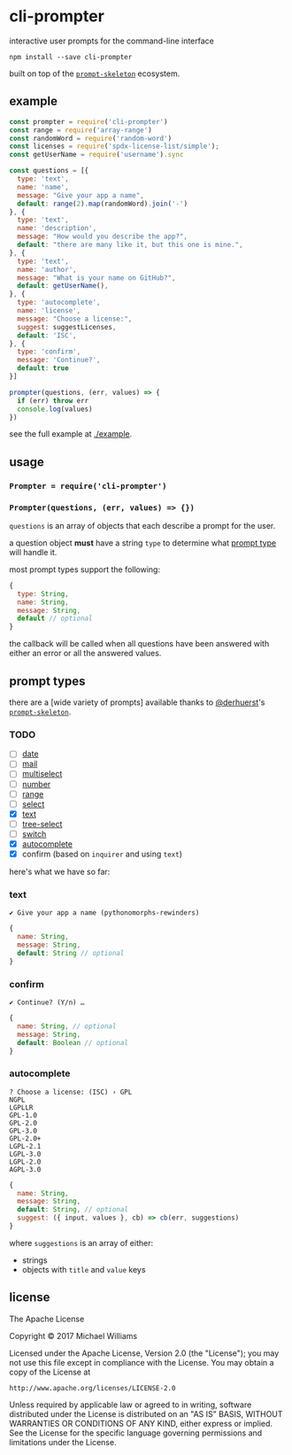 # cli-prompter

interactive user prompts for the command-line interface

```shell
npm install --save cli-prompter
```

built on top of the [`prompt-skeleton`](https://github.com/derhuerst/prompt-skeleton) ecosystem.

## example

```js
const prompter = require('cli-prompter')
const range = require('array-range')
const randomWord = require('random-word')
const licenses = require('spdx-license-list/simple');
const getUserName = require('username').sync

const questions = [{
  type: 'text',
  name: 'name',
  message: "Give your app a name",
  default: range(2).map(randomWord).join('-')
}, {
  type: 'text',
  name: 'description',
  message: "How would you describe the app?",
  default: "there are many like it, but this one is mine.",
}, {
  type: 'text',
  name: 'author',
  message: "What is your name on GitHub?",
  default: getUserName(),
}, {
  type: 'autocomplete',
  name: 'license',
  message: "Choose a license:",
  suggest: suggestLicenses,
  default: 'ISC',
}, {
  type: 'confirm',
  message: 'Continue?',
  default: true
}]

prompter(questions, (err, values) => {
  if (err) throw err
  console.log(values)
})
```

see the full example at [./example](./example.js).

## usage

### `Prompter = require('cli-prompter')`

### `Prompter(questions, (err, values) => {})`

`questions` is an array of objects that each describe a prompt for the user.

a question object **must** have a string `type` to determine what [prompt type](#prompt-types) will handle it.

most prompt types support the following:

```js
{
  type: String,
  name: String,
  message: String,
  default // optional
}
```

the callback will be called when all questions have been answered with either an error or all the answered values.

## prompt types

there are a [wide variety of prompts] available thanks to [@derhuerst](https://github.com/derhuerst)'s [`prompt-skeleton`](https://github.com/derhuerst/prompt-skeleton).

### TODO

- [ ] [date](https://github.com/derhuerst/date-prompt)
- [ ] [mail](https://github.com/derhuerst/mail-prompt)
- [ ] [multiselect](https://github.com/derhuerst/multiselect-prompt)
- [ ] [number](https://github.com/derhuerst/number-prompt)
- [ ] [range](https://github.com/derhuerst/range-prompt)
- [ ] [select](https://github.com/derhuerst/select-prompt)
- [x] [text](https://github.com/derhuerst/text-prompt)
- [ ] [tree-select](https://github.com/derhuerst/tree-select-prompt)
- [ ] [switch](https://github.com/derhuerst/switch-prompt)
- [x] [autocomplete](https://github.com/derhuerst/cli-autocomplete)
- [x] confirm (based on `inquirer` and using `text`)

here's what we have so far:

### text

```shell
✔ Give your app a name (pythonomorphs-rewinders)
```

```js
{
  name: String,
  message: String,
  default: String // optional
}
```

### confirm

```shell
✔ Continue? (Y/n) … 
```

```js
{
  name: String, // optional
  message: String,
  default: Boolean // optional
}
```

### autocomplete

```shell
? Choose a license: (ISC) › GPL
NGPL
LGPLLR
GPL-1.0
GPL-2.0
GPL-3.0
GPL-2.0+
LGPL-2.1
LGPL-3.0
LGPL-2.0
AGPL-3.0
```

```js
{
  name: String,
  message: String,
  default: String, // optional
  suggest: ({ input, values }, cb) => cb(err, suggestions)
}
```

where `suggestions` is an array of either:

- strings
- objects with `title` and `value` keys

## license

The Apache License

Copyright &copy; 2017 Michael Williams

Licensed under the Apache License, Version 2.0 (the "License");
you may not use this file except in compliance with the License.
You may obtain a copy of the License at

    http://www.apache.org/licenses/LICENSE-2.0

Unless required by applicable law or agreed to in writing, software
distributed under the License is distributed on an "AS IS" BASIS,
WITHOUT WARRANTIES OR CONDITIONS OF ANY KIND, either express or implied.
See the License for the specific language governing permissions and
limitations under the License.
